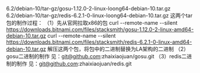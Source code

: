 6.2/debian-10/tar-gz/gosu-1.12.0-2-linux-loong64-debian-10.tar.gz 
6.2/debian-10/tar-gz/redis-6.2.1-0-linux-loong64-debian-10.tar.gz
这两个tar包的制作过程：
（1）先从官网拉取x86的包
curl --remote-name --silent https://downloads.bitnami.com/files/stacksmith/gosu-1.12.0-2-linux-amd64-debian-10.tar.gz
curl --remote-name --silent https://downloads.bitnami.com/files/stacksmith/redis-6.2.1-0-linux-amd64-debian-10.tar.gz
解压这两个包，将包中的二进制替换为LA架构的二进制
（2）gosu二进制的制作
见：git@github.com:zhaixiaojuan/gosu.git
（3）redis二进制的制作
见：git@github.com:zhaixiaojuan/redis.git
